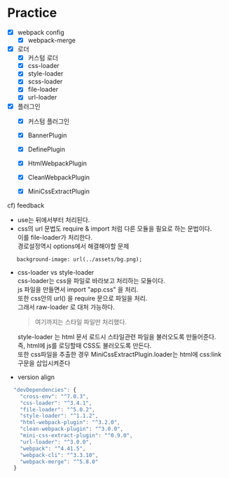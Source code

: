 # Practice

- [x] webpack config
    - [x] webpack-merge
- [x] 로더
  - [x] 커스텀 로더
  - [x] css-loader
  - [x] style-loader
  - [x] scss-loader
  - [x] file-loader
  - [x] url-loader
- [x] 플러그인
  - [x] 커스텀 플러그인
  - [x] BannerPlugin
  - [x] DefinePlugin
  - [x] HtmlWebpackPlugin
  - [x] CleanWebpackPlugin
  - [x] MiniCssExtractPlugin


cf) feedback


- use는 뒤에서부터 처리된다.  
- css의 url 문법도 require & import 처럼 다른 모듈을 필요로 하는 문법이다.    
   이를 file-loader가 처리한다.      
   경로설정역시 options에서 해결해야할 문제  
```
   background-image: url(../assets/bg.png);
```

- css-loader vs style-loader  
    css-loader는 css을 파일로 바라보고 처리하는 모듈이다.  
    js 파일을 만들면서 import "app.css" 을 처리.  
    또한 css안의 url() 을 require 문으로 파일을 처리.  
    그래서 raw-loader 로 대처 가능하다.  
    >여기까지는 스타일 파일만 처리했다.  

    style-loader 는 html 문서 로드시 스타일관련 파일을 불러오도록 만들어준다.  
    즉, html에 js를 로딩할때 CSS도 불러오도록 만든다.    
    또한 css파일을 추출한 경우 MiniCssExtractPlugin.loader는 
    html에 css:link 구문을 삽입시켜준다   


- version align
```js
  "devDependencies": {
    "cross-env": "^7.0.3",
    "css-loader": "^3.4.1",
    "file-loader": "^5.0.2",
    "style-loader": "^1.1.2",
    "html-webpack-plugin": "^3.2.0",
    "clean-webpack-plugin": "^3.0.0",
    "mini-css-extract-plugin": "^0.9.0",
    "url-loader": "^3.0.0",
    "webpack": "^4.41.5",
    "webpack-cli": "^3.3.10",
    "webpack-merge": "^5.8.0"
  }
```

